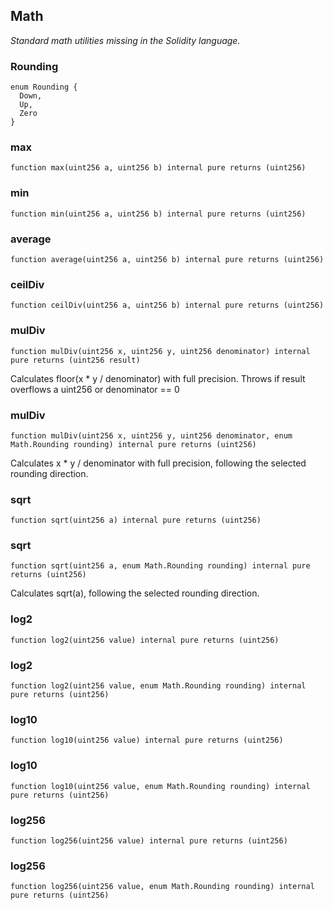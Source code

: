 ## Math

_Standard math utilities missing in the Solidity language._

### Rounding

```solidity
enum Rounding {
  Down,
  Up,
  Zero
}
```

### max

```solidity
function max(uint256 a, uint256 b) internal pure returns (uint256)
```

### min

```solidity
function min(uint256 a, uint256 b) internal pure returns (uint256)
```

### average

```solidity
function average(uint256 a, uint256 b) internal pure returns (uint256)
```

### ceilDiv

```solidity
function ceilDiv(uint256 a, uint256 b) internal pure returns (uint256)
```

### mulDiv

```solidity
function mulDiv(uint256 x, uint256 y, uint256 denominator) internal pure returns (uint256 result)
```

Calculates floor(x \* y / denominator) with full precision. Throws if result overflows a uint256 or denominator == 0

### mulDiv

```solidity
function mulDiv(uint256 x, uint256 y, uint256 denominator, enum Math.Rounding rounding) internal pure returns (uint256)
```

Calculates x \* y / denominator with full precision, following the selected rounding direction.

### sqrt

```solidity
function sqrt(uint256 a) internal pure returns (uint256)
```

### sqrt

```solidity
function sqrt(uint256 a, enum Math.Rounding rounding) internal pure returns (uint256)
```

Calculates sqrt(a), following the selected rounding direction.

### log2

```solidity
function log2(uint256 value) internal pure returns (uint256)
```

### log2

```solidity
function log2(uint256 value, enum Math.Rounding rounding) internal pure returns (uint256)
```

### log10

```solidity
function log10(uint256 value) internal pure returns (uint256)
```

### log10

```solidity
function log10(uint256 value, enum Math.Rounding rounding) internal pure returns (uint256)
```

### log256

```solidity
function log256(uint256 value) internal pure returns (uint256)
```

### log256

```solidity
function log256(uint256 value, enum Math.Rounding rounding) internal pure returns (uint256)
```
